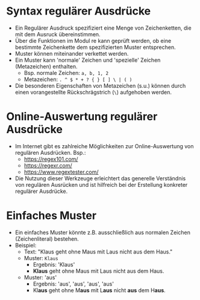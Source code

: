 # Syntax regulärer Ausdrücke
* Ein Regulärer Ausdruck spezifiziert eine Menge von Zeichenketten, die mit dem Ausruck übereinstimmen.
* Über die Funktionen im Modul re kann geprüft werden, ob eine bestimmte Zeichenkette dem spezifizierten Muster entsprechen.
* Muster können miteinander verkettet werden.
* Ein Muster kann 'normale' Zeichen und 'spezielle' Zeichen (Metazeichen) enthalten.
  * Bsp. normale Zeichen: `a, b, 1, 2`
  * Metazeichen: `. ^ $ * + ? { } [ ] \ | ( )`
* Die besonderen Eigenschaften von Metazeichen (s.u.) können durch einen vorangestellte Rückschrägstrich (`\`) aufgehoben werden.


# Online-Auswertung regulärer Ausdrücke
* Im Internet gibt es zahlreiche Möglichkeiten zur Online-Auswertung von regulären Ausdrücken. Bsp.:
  * https://regex101.com/
  * https://regexr.com/
  * https://www.regextester.com/
* Die Nutzung dieser Werkzeuge erleichtert das generelle Verständnis von regulären Ausrücken und ist hilfreich bei der Erstellung konkreter regulärer Ausdrücke.
  

# Einfaches Muster
* Ein einfaches Muster könnte z.B. ausschließlich aus normalen Zeichen (Zeichenliteral) bestehen.
* Beispiel:
   * Text: "Klaus geht ohne Maus mit Laus nicht aus dem Haus."
   * Muster: `Klaus`
       * Ergebnis: 'Klaus'
       * **Klaus** geht ohne Maus mit Laus nicht aus dem Haus.
   * Muster: 'aus'
       * Ergebnis: 'aus', 'aus', 'aus', 'aus'
       * Kl**aus** geht ohne M**aus** mit L**aus** nicht **aus** dem H**aus**.
